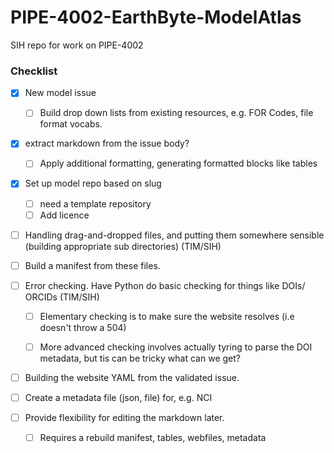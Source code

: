 # PIPE-4002-EarthByte-ModelAtlas
SIH repo for work on PIPE-4002


### Checklist

- [x] New model issue
  - [ ] Build drop down lists from existing resources, e.g. FOR Codes, file format vocabs.
- [x] extract markdown from the issue body? 
  - [ ] Apply additional formatting, generating formatted blocks like tables
- [x] Set up model repo based on slug
  - [ ] need a template repository
  - [ ] Add licence

- [ ]  Handling drag-and-dropped files, and putting them somewhere sensible (building appropriate sub directories) (TIM/SIH)

- [ ] Build a manifest from these files. 

- [ ] Error checking. Have Python do basic checking for things like DOIs/ ORCIDs (TIM/SIH)

  - [ ] Elementary checking is to make sure the website resolves (i.e doesn't throw a 504)

  - [ ] More advanced checking involves actually tyring to parse the  DOI metadata, but tis can be tricky what can we get?

- [ ] Building the website YAML from the validated issue.
- [ ] Create a metadata file (json, file) for, e.g. NCI 
- [ ] Provide flexibility for editing the markdown later. 
  - [ ] Requires a rebuild manifest, tables, webfiles, metadata
